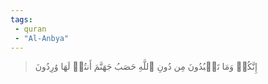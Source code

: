 ```yaml
---
tags: 
 - quran 
 - "Al-Anbya"
---
```


> إِنَّكُمۡ وَمَا تَعۡبُدُونَ مِن دُونِ ٱللَّهِ حَصَبُ جَهَنَّمَ أَنتُمۡ لَهَا وَٰرِدُونَ
